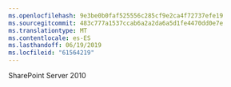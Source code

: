 ```yaml
---
ms.openlocfilehash: 9e3be0b0faf525556c285cf9e2ca4f72737efe19
ms.sourcegitcommit: 483c777a1537ccab6a2a2da6a5d1fe4470dd0e7e
ms.translationtype: MT
ms.contentlocale: es-ES
ms.lasthandoff: 06/19/2019
ms.locfileid: "61564219"
---
```

SharePoint Server 2010